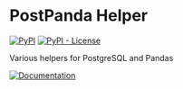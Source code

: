 # PostPanda Helper
[![PyPI](https://img.shields.io/pypi/v/postpanda-helper?style=flat)](https://pypi.org/project/postpanda-helper/)
[![PyPI - License](https://img.shields.io/pypi/l/postpanda-helper?style=flat)](https://pypi.org/project/postpanda-helper/)

Various helpers for PostgreSQL and Pandas

[![Documentation](https://img.shields.io/static/v1?label=&message=Documentation&color=blue&style=for-the-badge&logo=Read+the+Docs&logoColor=white)](https://ds-mn.github.io/postpanda_helper/)